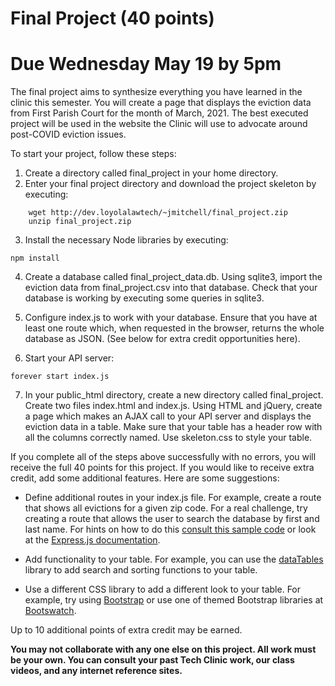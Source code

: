 # Final Project (40 points)

# Due Wednesday May 19 by 5pm

The final project aims to synthesize everything you have learned in the clinic 
this semester. You will create a page that displays the eviction data from 
First Parish Court for the month of March, 2021. The best executed project will 
be used in the website the Clinic will use to advocate around post-COVID 
eviction issues.

To start your project, follow these steps:

1. Create a directory called final_project in your home directory.
2. Enter your final project directory and download the project skeleton by 
   executing:

```
    wget http://dev.loyolalawtech/~jmitchell/final_project.zip
    unzip final_project.zip

```

3. Install the necessary Node libraries by executing:

```
npm install

```

4. Create a database called final_project_data.db. Using 
   sqlite3, import the eviction data from final_project.csv into 
   that database. Check that your database is working by 
   executing some queries in sqlite3.

5. Configure index.js to work with your database. Ensure that you have at least 
   one route which, when requested in the browser, returns the whole database 
   as JSON.  (See below for extra credit opportunities here).

6. Start your API server:

```
forever start index.js
```

7. In your public_html directory, create a new directory called final_project.  
   Create two files index.html and index.js. Using HTML and jQuery, create a 
   page which makes an AJAX call to your API server and displays the eviction 
   data in a table. Make sure that your table has a header row with all the 
   columns correctly named. Use skeleton.css to style your table.

If you complete all of the steps above successfully with no errors, you will 
receive the full 40 points for this project. If you would like to receive extra 
credit, add some additional features. Here are some suggestions:

* Define additional routes in your index.js file. For example, create a route 
that shows all evictions for a given zip code. For a real challenge, try 
creating a route that allows the user to search the database by first and last 
name. For hints on how to do this [consult this sample 
code](https://gist.github.com/judsonmitchell/2cc46a86f8b9dbe48c9e5613d51e4c7c) 
or look at the [Express.js 
documentation](https://expressjs.com/en/guide/routing.html).

* Add functionality to your table. For example, you can use the 
[dataTables](https://datatables.net/) library to add search and sorting 
functions to your table. 

* Use a different CSS library to add a different look to your table. For 
example, try using [Bootstrap](https://getbootstrap.com) or use one of themed 
Bootstrap libraries at [Bootswatch](https://bootswatch.com/).

Up to 10 additional points of extra credit may be earned.

**You may not collaborate with any one else on this project. All work must be 
your own. You can consult your past Tech Clinic work, our class videos, and any 
internet reference sites.**
